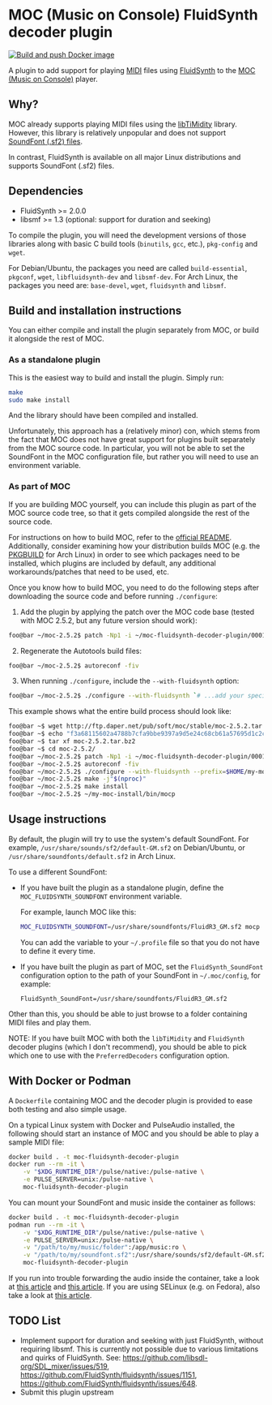# MOC (Music on Console) FluidSynth decoder plugin

[![Build and push Docker image](https://github.com/joanbm/moc-fluidsynth-decoder-plugin/actions/workflows/docker_build_push.yml/badge.svg)](https://github.com/joanbm/moc-fluidsynth-decoder-plugin/actions/workflows/docker_build_push.yml)

A plugin to add support for playing [MIDI](https://en.wikipedia.org/wiki/MIDI) files using [FluidSynth](https://www.fluidsynth.org/) to the [MOC (Music on Console)](https://moc.daper.net/) player.

## Why?

MOC already supports playing MIDI files using the [libTiMidity](https://sourceforge.net/projects/libtimidity/) library. However, this library is relatively unpopular and does not support [SoundFont (.sf2) files](https://en.wikipedia.org/wiki/SoundFont).

In contrast, FluidSynth is available on all major Linux distributions and supports SoundFont (.sf2) files.

## Dependencies

* FluidSynth >= 2.0.0
* libsmf >= 1.3 (optional: support for duration and seeking)

To compile the plugin, you will need the development versions of those libraries along with basic C build tools (`binutils`, `gcc`, etc.), `pkg-config` and `wget`.

For Debian/Ubuntu, the packages you need are called `build-essential`, `pkgconf`, `wget`, `libfluidsynth-dev` and `libsmf-dev`.
For Arch Linux, the packages you need are: `base-devel`, `wget`, `fluidsynth` and `libsmf`.

## Build and installation instructions

You can either compile and install the plugin separately from MOC, or build it alongside the rest of MOC.

### As a standalone plugin

This is the easiest way to build and install the plugin. Simply run:

```sh
make
sudo make install
```

And the library should have been compiled and installed.

Unfortunately, this approach has a (relatively minor) con, which stems from the fact that MOC does not have great support for plugins built separately from the MOC source code.
In particular, you will not be able to set the SoundFont in the MOC configuration file, but rather you will need to use an environment variable.

### As part of MOC

If you are building MOC yourself, you can include this plugin as part of the MOC source code tree, so that it gets compiled alongside the rest of the source code.

For instructions on how to build MOC, refer to the [official README](https://moc.daper.net/node/87).
Additionally, consider examining how your distribution builds MOC (e.g. the [PKGBUILD](https://gitlab.archlinux.org/archlinux/packaging/packages/moc/-/blob/main/PKGBUILD) for Arch Linux) in order to see which packages need to be installed, which plugins are included by default, any additional workarounds/patches that need to be used, etc.

Once you know how to build MOC, you need to do the following steps after downloading the source code and before running `./configure`:

1. Add the plugin by applying the patch over the MOC code base (tested with MOC 2.5.2, but any future version should work):

  ```sh
  foo@bar ~/moc-2.5.2$ patch -Np1 -i ~/moc-fluidsynth-decoder-plugin/0001-Add-FluidSynth-decoder-plugin.patch
  ```

2. Regenerate the Autotools build files:

  ```sh
  foo@bar ~/moc-2.5.2$ autoreconf -fiv
  ```

3. When running `./configure`, include the `--with-fluidsynth` option:

  ```sh
  foo@bar ~/moc-2.5.2$ ./configure --with-fluidsynth `# ...add your specific options here`
  ```

This example shows what the entire build process should look like:

```sh
foo@bar ~$ wget http://ftp.daper.net/pub/soft/moc/stable/moc-2.5.2.tar.bz2
foo@bar ~$ echo "f3a68115602a4788b7cfa9bbe9397a9d5e24c68cb61a57695d1c2c3ecf49db08  moc-2.5.2.tar.bz2" | sha256sum -c
foo@bar ~$ tar xf moc-2.5.2.tar.bz2
foo@bar ~$ cd moc-2.5.2/
foo@bar ~/moc-2.5.2$ patch -Np1 -i ~/moc-fluidsynth-decoder-plugin/0001-Add-FluidSynth-decoder-plugin.patch
foo@bar ~/moc-2.5.2$ autoreconf -fiv
foo@bar ~/moc-2.5.2$ ./configure --with-fluidsynth --prefix=$HOME/my-moc-install --disable-cache --without-ffmpeg
foo@bar ~/moc-2.5.2$ make -j"$(nproc)"
foo@bar ~/moc-2.5.2$ make install
foo@bar ~/moc-2.5.2$ ~/my-moc-install/bin/mocp
```

## Usage instructions

By default, the plugin will try to use the system's default SoundFont.
For example, `/usr/share/sounds/sf2/default-GM.sf2` on Debian/Ubuntu, or `/usr/share/soundfonts/default.sf2` in Arch Linux.

To use a different SoundFont:

- If you have built the plugin as a standalone plugin, define the `MOC_FLUIDSYNTH_SOUNDFONT` environment variable.

  For example, launch MOC like this:

  ```sh
  MOC_FLUIDSYNTH_SOUNDFONT=/usr/share/soundfonts/FluidR3_GM.sf2 mocp
  ```

  You can add the variable to your `~/.profile` file so that you do not have to define it every time.

- If you have built the plugin as part of MOC, set the `FluidSynth_SoundFont` configuration option to the path of your SoundFont in `~/.moc/config`, for example:

  ```
  FluidSynth_SoundFont=/usr/share/soundfonts/FluidR3_GM.sf2
  ```

Other than this, you should be able to just browse to a folder containing MIDI files and play them.

NOTE: If you have built MOC with both the `libTiMidity` and `FluidSynth` decoder plugins (which I don't recommend), you should be able to pick which one to use with the `PreferredDecoders` configuration option.

## With Docker or Podman

A `Dockerfile` containing MOC and the decoder plugin is provided to ease both testing and also simple usage.

On a typical Linux system with Docker and PulseAudio installed, the following should start an instance of MOC and you should be able to play a sample MIDI file:

```sh
docker build . -t moc-fluidsynth-decoder-plugin
docker run --rm -it \
    -v "$XDG_RUNTIME_DIR"/pulse/native:/pulse-native \
    -e PULSE_SERVER=unix:/pulse-native \
    moc-fluidsynth-decoder-plugin
```

You can mount your SoundFont and music inside the container as follows:

```sh
docker build . -t moc-fluidsynth-decoder-plugin
podman run --rm -it \
    -v "$XDG_RUNTIME_DIR"/pulse/native:/pulse-native \
    -e PULSE_SERVER=unix:/pulse-native \
    -v "/path/to/my/music/folder":/app/music:ro \
    -v "/path/to/my/soundfont.sf2":/usr/share/sounds/sf2/default-GM.sf2:ro \
    moc-fluidsynth-decoder-plugin
```

If you run into trouble forwarding the audio inside the container, take a look at [this article](https://github.com/mviereck/x11docker/wiki/Container-sound:-ALSA-or-Pulseaudio) and [this article](https://joonas.fi/2020/12/audio-in-docker-containers-linux-audio-subsystems-spotifyd/).
If you are using SELinux (e.g. on Fedora), also take a look at [this article](https://github.com/mviereck/x11docker/wiki/SELinux).

## TODO List

* Implement support for duration and seeking with just FluidSynth, without requiring libsmf.
  This is currently not possible due to various limitations and quirks of FluidSynth.
  See: https://github.com/libsdl-org/SDL_mixer/issues/519, https://github.com/FluidSynth/fluidsynth/issues/1151, https://github.com/FluidSynth/fluidsynth/issues/648.
* Submit this plugin upstream
